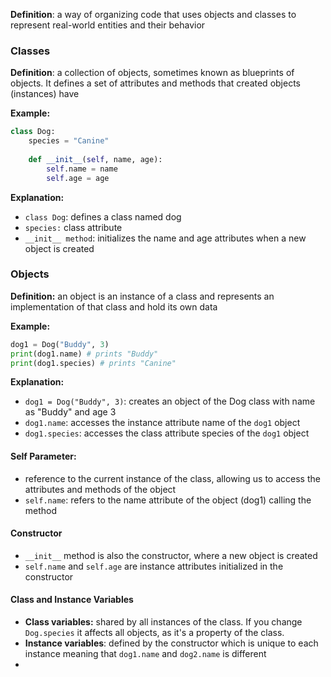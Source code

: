 
**Definition**: a way of organizing code that uses objects and classes to represent real-world entities and their behavior

### Classes

**Definition**: a collection of objects, sometimes known as blueprints of objects. It defines a set of attributes and methods that created objects (instances) have

**Example:**
```Python
class Dog:
	species = "Canine"
	
	def __init__(self, name, age):
		self.name = name
		self.age = age
```

**Explanation:**
- `class Dog`: defines a class named dog
- `species:` class attribute
- `__init__ method`: initializes the name and age attributes when a new object is created

### Objects

**Definition:** an object is an instance of a class and represents an implementation of that class and hold its own data

**Example:**
```Python
dog1 = Dog("Buddy", 3)
print(dog1.name) # prints "Buddy"
print(dog1.species) # prints "Canine"
```

**Explanation:**
- `dog1 = Dog("Buddy", 3)`: creates an object of the Dog class with name as "Buddy" and age 3
- `dog1.name`: accesses the instance attribute name of the `dog1` object
- `dog1.species`: accesses the class attribute species of the `dog1` object

#### Self Parameter: 
- reference to the current instance of the class, allowing us to access the attributes and methods of the object
- `self.name`: refers to the name attribute of the object (dog1) calling the method

#### Constructor
- `__init__` method is also the constructor, where a new object is created
- `self.name` and `self.age` are instance attributes initialized in the constructor

#### Class and Instance Variables
- **Class variables:** shared by all instances of the class. If you change `Dog.species` it affects all objects, as it's a property of the class.
- **Instance variables**: defined by the constructor which is unique to each instance meaning that `dog1.name` and `dog2.name` is different
- 
